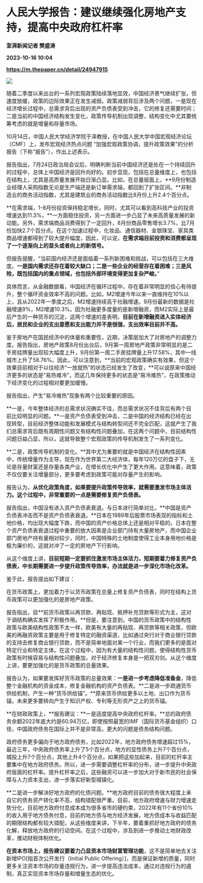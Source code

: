 # 人民大学报告：建议继续强化房地产支持，提高中央政府杠杆率
**澎湃新闻记者 樊盛涛**

**2023-10-16 10:04**

**https://m.thepaper.cn/detail/24947915**

![](https://imagecloud.thepaper.cn/thepaper/image/274/311/270.jpg)

随着二季度以来出台的一系列宏观政策陆续落地显效，中国经济景气继续扩张，但速度放缓，政策的边际效果正在发生减弱。政策减弱背后涉及两个问题，一是现在经济增长过程中，总需求背后出现的资产负债表受到冲击，它的修复还需要时间；二是当前的中国经济结构发生变化，政策传导机制出现调整，结构变化中尤其要统筹考虑的就是增量和存量市场。

10月14日，中国人民大学经济学院于泽教授，在中国人民大学中国宏观经济论坛（CMF）上，发布宏观经济热点问题 “加强宏观政策协调，提升政策效果”的分析报告（下称“报告”），作出上述表示。

报告指出，7月24日政治局会议后，明确判断当前中国经济还是处在一个持续回升的过程中，总体上中国经济是回升向好的。初步显现，包括在总量维度上，也包括在结构上，尤其是高质量发展开始日渐凸显。比如，在总量层面上，**9月份制造业经理人采购指数无论是生产端还是新订单需求端，都回到了扩张区间。**非制造业的商务活动指数，尤其是建筑业的商务活动指数比8月份上升2.4个百分点。

**在需求端，1-8月份投资保持稳定增长，同时，尤其可以看到高科技产业的投资增速达到11.3%，**一方面稳住投资，另一方面进一步凸显了未来高质量发展的新动能。另外，需求端商品消费得到了一定回升，8月份商品零售增长3.7%，比7月份加快2.7个百分点。在这个加速过程中，化妆品、通信器材、金银珠宝、家具类商品增速都得到了较大提升幅度，因此，可以说，**在需求端目前投资和消费都呈现了一个逐渐向上的苗头或者向上的新信号。**

但报告提醒，“当前国内经济还是面临着一系列新困难和挑战，可以包括在三大维度。**一是国内需求还存在着较大缺口；二是一些企业的经营存在着困难；三是风险，既包括国内的重点领域，也包括外部环境变得更加复杂严峻。**”

具体而言，从金融数据看，中国经济在循环过程中，存在着非常明显的信心有待提升，整个循环资金效率不高的问题。比如，M2增速今年以来一直维持在10%以上，且从2022年一季度之后，M2增速持续高于社融增速。9月份最新的数据是社融增速9%，M2增速10.3%。因为社融更多度量的是新增融资，而M2实际上是最后产生的一种货币的沉淀，这两个增速的差表明，**目前在新增融资进入实体经济后，居民和企业的支出意愿和支出能力并不是很强，支出效率目前并不高。**

鉴于房地产在国民经济中的体量和重要性，近期，决策层加大了对房地产的调整力度。报告指出，房地产政策8月份出台后，9月第一周房地产政策非常明显的是二手房挂牌量出现较大幅度上升，9月份第一周二手房挂牌量上升17.58%，其中一线城市上升了58.76%。因此，可以注意到，**当前的宏观政策确实有效果，但这个效果目前相对于以往经济“一放就热”的状态已经发生了改变，**可以说原来中国经济更多的状态是“易热难冷”，而这几年保持更多的状态是“易冷难热”，在政策推动下经济变化的过程相对要更加缓慢。

报告指出，产生“易冷难热”现象有两个比较重要的原因。

**一是，今年整体经济的总需求状况确实不佳，而总需求状况不佳背后有两个目前比较明显的问题。**一是资产负债表受到冲击，二是中国的经济结构已经在出现转型，目前经济整体动能和发展模式与结构转型间还不完全匹配，这就产生了我们总需求背后既有周期性问题又有结构性问题叠加，在这两个问题中，目前结构性问题日益凸显，所以，这就导致整个宏观政策的传导机制发生了一系列变化。

**二是，政策传导机制的变化。**其中尤为重要的就是中国经济在结构性因素中，传统增量作为主导，现在作为世界第二大经济体，每年120万亿的盘子下，无论是存量财富还是存量各类产业，在增长优化中产生了更大作用。这意味着，政策不仅仅要关注增量部分，更多要考虑到政策可能对存量产生的影响。

报告认为，**从优化政策角度，如果要提升政策传导效率，就需要激发市场主体活力。这个过程中，非常重要的一点是需要修复资产负债表。**

报告指出，中国没有进入资产负债表衰退。与日本进行简单对比，**中国是资产负债表冲击而不是资产负债表衰退。**日本在1989年后股票市场表现的指标和土地价格，均出现大幅度下跌，而中国的资产价格总体上还是相对平稳的。日本在整个资产负债表衰退过程中重要的放大因素是企业部门持有大量房地产，而中国企业部门房地产持有量相对较少，同时，中国特殊的土地制度使得工业本身用地价格是极为廉价的，这就对冲了一定的房地产下行影响。

从这个维度上讲，**目前短期一定要抓住激发市场主体活力，短期要着力修复资产负债表，中长期需要进一步提升政策传导效率，办法就是进一步深化市场化改革。**

鉴于此，报告提出如下建议：

在货币政策上，更加着力于以货币政策在总量上修复资产负债表，同时在结构上货币政策可以更加强化的是房地产政策。

报告指出，目**前货币政策以再贷款、再贴现、抵押补充贷款等形式为主，这对于调结构确实发挥了积极作用。**但是，要注意到，中国的货币政策中的结构性政策与欧美结构性政策不太一样，欧美有大量的再贴现、再贷款等相关政策，但欧美的再融资政策主要是用于修复特定的融资渠道，比如通过央行对于商业银行贷款的支持去修复商业银行贷款，而不是简单地面对某一个行业，而我们更多的是面对特定行业和特定主体。在这个过程中，因为有大量的结构性问题，使得结构性货币政策有时候容易与结构性问题叠加，对于经济修复本身是一把双刃剑。从这个维度上讲，要更加强化的是货币政策的总量效果。

报告认为，如果要发挥好货币政策的总量效果：**一是进一步考虑降低准备金**，降低整个金融机构的资金成本，修复金融机构的资产负债表。**二是进一步疏通货币供给机制，产生一种“货币供给锚”。**原来货币供给更多以土地、出口作为货币锚，未来更多要转向产生于知识产权、专利等无形资产之上的货币锚。

**在财政政策上，**报告建议：**一是适度提高中央政府杠杆率。**总的政府债务余额2022年底大约是60.94万亿，即使按照最宽的IMF（国际货币基金组织）口径，中国政府债务在国际上并不是非常高，更大的问题是债务结构问题。

政府债务更多偏向于地方政府债务，比如2022年，地方政府债务增速超过15%，最近三年，中央政府债务率上升了5个百分点，地方的显性债务上升7个百分点，城投上升7个百分点，其他上升4个百分点，如果把这些加起来，目前的杠杆率主要集中在地方政府债务。所以，进一步需要调整杠杆率的分布，进一步提升中央政府层面的杠杆率。提升杠杆率之后，这些融资可以进一步加大对于新市民的社会保障与人力资本支出，进一步落实好新型城镇化。

**二是进一步解决好地方政府的化债问题。**地方政府目前的债务很大程度上来自它的债务资产转化率不高，结构错配很严重。目前，地方政府增速与财力增速走势分化，目前地方政府付息成本成为很多省市的硬约束，2022年有11个省份10%的收入用于地方债务付息，目前的地方债与地方经济发展，地方债成本与收益匹配的期限结构都有较大错配，从这些维度来讲，下半年，要着重抓好地方政府的债务化解，释放地方政府的行动空间。在这个过程中，涉及到进一步推动土地财政改革，推动财税体制优化。

**在资本市场上，**报告建议**要着力凸显资本市场财富管理功能**，这不是简单地去关注新增IPO\[指首次公开发行（Initial Public Offering）\]，而是保证新增的质量，同时更多关注资本市场的存量违规行为，进一步提高违法成本，通过对违规行为的遏制，真正实现资本市场存量和增量生态的优化。
